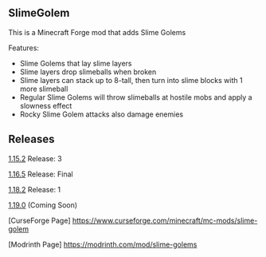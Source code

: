## SlimeGolem
This is a Minecraft Forge mod that adds Slime Golems

Features:
- Slime Golems that lay slime layers
- Slime layers drop slimeballs when broken
- Slime layers can stack up to 8-tall, then turn into slime blocks with 1 more slimeball
- Regular Slime Golems will throw slimeballs at hostile mobs and apply a slowness effect
- Rocky Slime Golem attacks also damage enemies

## Releases
[1.15.2](https://github.com/Kinomora/SlimeGolem/releases/tag/1.15.2_03) Release: 3

[1.16.5](https://github.com/Kinomora/SlimeGolem/releases/tag/1.16.5_FINAL) Release: Final

[1.18.2](https://github.com/Kinomora/SlimeGolem/releases/tag/1.18.2_01) Release: 1

[1.19.0](https://github.com/Kinomora/SlimeGolem) (Coming Soon)

[CurseForge Page] https://www.curseforge.com/minecraft/mc-mods/slime-golem

[Modrinth Page] https://modrinth.com/mod/slime-golems
